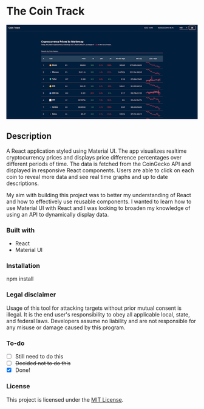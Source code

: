 # The Coin Track

<div align="center">
  <kbd>
    <img src="./cointrack.JPG" />
  </kbd>
</div>

## Description

A React application styled using Material UI. The app visualizes realtime cryptocurrency prices and displays price difference percentages over different periods of time. The data is fetched from the CoinGecko API and displayed in responsive React components. Users are able to click on each coin to reveal more data and see real time graphs and up to date descriptions.

My aim with building this project was to better my understanding of React and how to effectively use reusable components. I wanted to learn how to use Material UI with React and I was looking to broaden my knowledge of using an API to dynamically display data.

### Built with

- React
- Material UI

### Installation

npm install

### Legal disclaimer

Usage of this tool for attacking targets without prior mutual consent is illegal. It is the end user's responsibility to obey all applicable local, state, and federal laws. Developers assume no liability and are not responsible for any misuse or damage caused by this program.

### To-do

- [ ] Still need to do this
- [ ] ~~Decided not to do this~~
- [x] Done!

### License

This project is licensed under the [MIT License](LICENSE.md).
